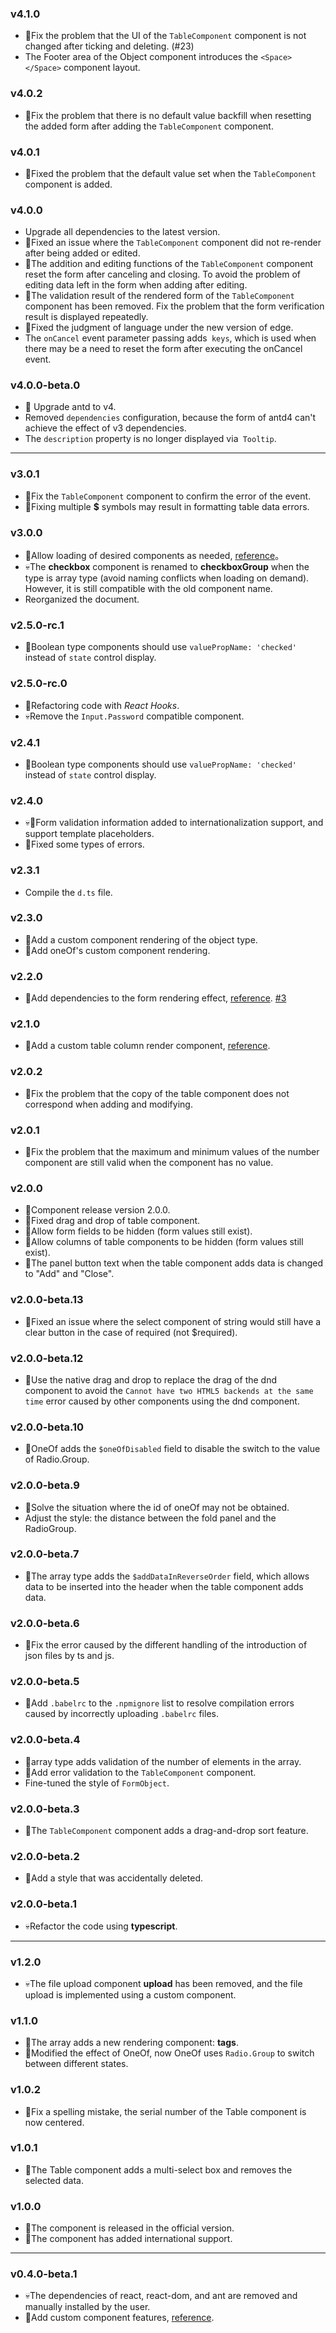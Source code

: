 ### v4.1.0

* 🐛Fix the problem that the UI of the `TableComponent` component is not changed after ticking and deleting. (#23)
* The Footer area of the Object component introduces the `<Space></Space>` component layout.

### v4.0.2

* 🐛Fix the problem that there is no default value backfill when resetting the added form after adding the `TableComponent` component.

### v4.0.1

* 🐛Fixed the problem that the default value set when the `TableComponent` component is added.

### v4.0.0

* Upgrade all dependencies to the latest version.
* 🐛Fixed an issue where the `TableComponent` component did not re-render after being added or edited.
* 🐛The addition and editing functions of the `TableComponent` component reset the form after canceling and closing. To avoid the problem of editing data left in the form when adding after editing.
* 🐛The validation result of the rendered form of the `TableComponent` component has been removed. Fix the problem that the form verification result is displayed repeatedly.
* 🐛Fixed the judgment of language under the new version of edge.
* The `onCancel` event parameter passing adds` keys`, which is used when there may be a need to reset the form after executing the onCancel event.

### v4.0.0-beta.0

* 🎉 Upgrade antd to v4.
* Removed `dependencies` configuration, because the form of antd4 can't achieve the effect of v3 dependencies.
* The `description` property is no longer displayed via` Tooltip`.

---

### v3.0.1

* 🐛Fix the `TableComponent` component to confirm the error of the event.
* 🐛Fixing multiple **$** symbols may result in formatting table data errors.

### v3.0.0

* 🌟Allow loading of desired components as needed, [reference](docs/load_components_as_needed.md)。
* 💀The **checkbox** component is renamed to **checkboxGroup** when the type is array type (avoid naming conflicts when loading on demand). However, it is still compatible with the old component name.
* Reorganized the document.

### v2.5.0-rc.1

* 🐛Boolean type components should use `valuePropName: 'checked'` instead of `state` control display.

### v2.5.0-rc.0

* 🌟Refactoring code with *React Hooks*.
* 💀Remove the `Input.Password` compatible component.

### v2.4.1

* 🐛Boolean type components should use `valuePropName: 'checked'` instead of `state` control display.

### v2.4.0

* 💀🌟Form validation information added to internationalization support, and support template placeholders.
* 🐛Fixed some types of errors.

### v2.3.1

* Compile the `d.ts` file.

### v2.3.0

* 🌟Add a custom component rendering of the object type.
* 🌟Add oneOf's custom component rendering.

### v2.2.0

* 🌟Add dependencies to the form rendering effect, [reference](https://github.com/duan602728596/antd-schema-form#typeobject). [#3](https://github.com/duan602728596/antd-schema-form/issues/3)

### v2.1.0

* 🌟Add a custom table column render component, [reference](https://github.com/duan602728596/antd-schema-form/blob/master/README.md#custom-table-column-rendering-component).

### v2.0.2

* 🐛Fix the problem that the copy of the table component does not correspond when adding and modifying.

### v2.0.1

* 🐛Fix the problem that the maximum and minimum values of the number component are still valid when the component has no value.

### v2.0.0

* 🎉Component release version 2.0.0.
* 🐛Fixed drag and drop of table component.
* 🌟Allow form fields to be hidden (form values still exist).
* 🌟Allow columns of table components to be hidden (form values still exist).
* 🌟The panel button text when the table component adds data is changed to "Add" and "Close".

### v2.0.0-beta.13

* 🐛Fixed an issue where the select component of string would still have a clear button in the case of required (not $required).

### v2.0.0-beta.12

* 🐛Use the native drag and drop to replace the drag of the dnd component to avoid the `Cannot have two HTML5 backends at the same time` error caused by other components using the dnd component.

### v2.0.0-beta.10

* 🌟OneOf adds the `$oneOfDisabled` field to disable the switch to the value of Radio.Group.

### v2.0.0-beta.9

* 🐛Solve the situation where the id of oneOf may not be obtained.
* Adjust the style: the distance between the fold panel and the RadioGroup.

### v2.0.0-beta.7

* 🌟The array type adds the `$addDataInReverseOrder` field, which allows data to be inserted into the header when the table component adds data.

### v2.0.0-beta.6

* 🐛Fix the error caused by the different handling of the introduction of json files by ts and js.

### v2.0.0-beta.5

* 🐛Add `.babelrc` to the `.npmignore` list to resolve compilation errors caused by incorrectly uploading `.babelrc` files.

### v2.0.0-beta.4

* 🌟array type adds validation of the number of elements in the array.
* 🌟Add error validation to the `TableComponent` component.
* Fine-tuned the style of `FormObject`.

### v2.0.0-beta.3

* 🌟The `TableComponent` component adds a drag-and-drop sort feature.

### v2.0.0-beta.2

* 🐛Add a style that was accidentally deleted.

### v2.0.0-beta.1

* 💀Refactor the code using **typescript**.

---

### v1.2.0

* 💀The file upload component **upload** has been removed, and the file upload is implemented using a custom component.

### v1.1.0

* 🌟The array adds a new rendering component: **tags**.
* 🌟Modified the effect of OneOf, now OneOf uses `Radio.Group` to switch between different states.

### v1.0.2

* 🐛Fix a spelling mistake, the serial number of the Table component is now centered.

### v1.0.1

* 🌟The Table component adds a multi-select box and removes the selected data.

### v1.0.0

* 🎉The component is released in the official version.
* 🌟The component has added international support.

---

### v0.4.0-beta.1

* 💀The dependencies of react, react-dom, and ant are removed and manually installed by the user.
* 🌟Add custom component features, [reference](https://github.com/duan602728596/antd-schema-form/blob/master/README.md#custom-rendering-component).